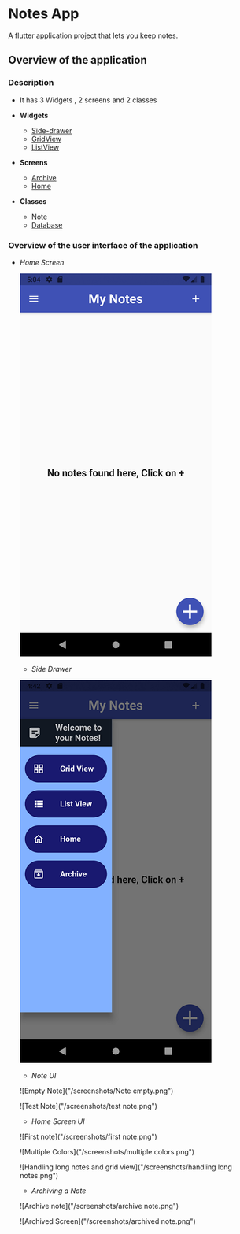 # Notes App

A flutter application project that lets you keep notes.

## Overview of the application

### Description 

- It has 3 Widgets , 2 screens and 2 classes

- **Widgets**
  - [Side-drawer](https://github.com/pr4nshul/Notes-app/blob/master/lib/widgets/drawer.dart)
  - [GridView](https://github.com/pr4nshul/Notes-app/blob/master/lib/widgets/grid_widget.dart)
  - [ListView](https://github.com/pr4nshul/Notes-app/blob/master/lib/widgets/list_widget.dart)
  

- **Screens**
  - [Archive](https://github.com/pr4nshul/Notes-app/blob/master/lib/screen/dart/archive_notes.dart)
  - [Home](https://github.com/pr4nshul/Notes-app/blob/master/lib/screen/dart/home_notes_screen.dart)

- **Classes**
  - [Note](https://github.com/pr4nshul/Notes-app/blob/master/lib/class/Note.dart)
  - [Database](https://github.com/pr4nshul/Notes-app/blob/master/lib/class/database.dart)
  
### Overview of the user interface of the application

- *Home Screen*

  ![Home](/screenshots/Welcome.png)
  
  - *Side Drawer*
  
  ![Side-Drawer](/screenshots/drawer.png)
  
  - *Note UI*

  ![Empty Note]("/screenshots/Note empty.png")

  ![Test Note]("/screenshots/test note.png")
  
  - *Home Screen UI*
  
  ![First note]("/screenshots/first note.png")

  ![Multiple Colors]("/screenshots/multiple colors.png")

  ![Handling long notes and grid view]("/screenshots/handling long notes.png")

  - *Archiving a Note*
  
  ![Archive note]("/screenshots/archive note.png")

  ![Archived Screen]("/screenshots/archived note.png")


  




